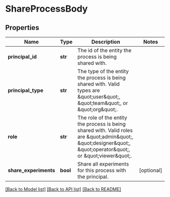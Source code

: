 # ShareProcessBody

## Properties
Name | Type | Description | Notes
------------ | ------------- | ------------- | -------------
**principal_id** | **str** | The id of the entity the process is being shared with. | 
**principal_type** | **str** | The type of the entity the process is being shared with. Valid types are \&quot;user\&quot;, \&quot;team\&quot;, or \&quot;org\&quot;. | 
**role** | **str** | The role of the entity the process is being shared with. Valid roles are \&quot;admin\&quot;, \&quot;designer\&quot;, \&quot;operator\&quot;, or \&quot;viewer\&quot;. | 
**share_experiments** | **bool** | Share all experiments for this process with the principal. | [optional] 

[[Back to Model list]](../README.md#documentation-for-models) [[Back to API list]](../README.md#documentation-for-api-endpoints) [[Back to README]](../README.md)

